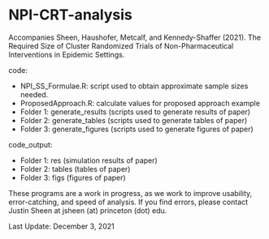 # NPI-CRT-analysis
Accompanies Sheen, Haushofer, Metcalf, and Kennedy-Shaffer (2021). The Required Size of Cluster Randomized Trials of Non-Pharmaceutical Interventions in Epidemic Settings.

code:
- NPI_SS_Formulae.R: script used to obtain approximate sample sizes needed.
- ProposedApproach.R: calculate values for proposed approach example
- Folder 1: generate_results (scripts used to generate results of paper)
- Folder 2: generate_tables (scripts used to generate tables of paper)
- Folder 3: generate_figures (scripts used to generate figures of paper)

code_output:
- Folder 1: res (simulation results of paper)
- Folder 2: tables (tables of paper)
- Folder 3: figs (figures of paper)

These programs are a work in progress, as we work to improve usability, error-catching, and speed of analysis. If you find errors, please contact Justin Sheen at jsheen (at) princeton (dot) edu.

Last Update: December 3, 2021
